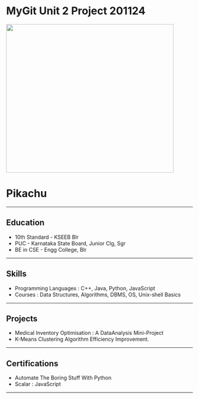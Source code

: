 # MyGit Unit 2 Project 201124


<img src="https://www.kindpng.com/picc/m/57-575131_pikachu-em-png-pikachu-hoenn-cap-transparent-png.png" width=452 height=400>
<p style="text-align: center;"><h1>Pikachu</h1></p>
<hr>

## Education
<div class="Education">
  <ul>
    <li>10th Standard - KSEEB Blr</li>
    <li>PUC - Karnataka State Board, Junior Clg, Sgr</li>
    <li>BE in CSE - Engg College, Blr</li>
  </ul>
</div>
<hr>

## Skills
<div class="Skills">
  <ul>
    <li>Programming Languages : C++, Java, Python, JavaScript</li>
    <li>Courses : Data Structures, Algorithms, DBMS, OS, Unix-shell Basics</li>
  </ul>
</div>
<hr>
  
## Projects
<div class="Projects">
  <ul>
    <li>Medical Inventory Optimisation : A DataAnalysis Mini-Project</li>
    <li>K-Means Clustering Algorithm Efficiency Improvement.</li>
  </ul>
  
</div>
<hr>

## Certifications
<div class="Certifications">
 <ul>
    <li>Automate The Boring Stuff With Python</li>
    <li>Scalar : JavaScript</li>
  </ul>
  
</div>
<hr>
